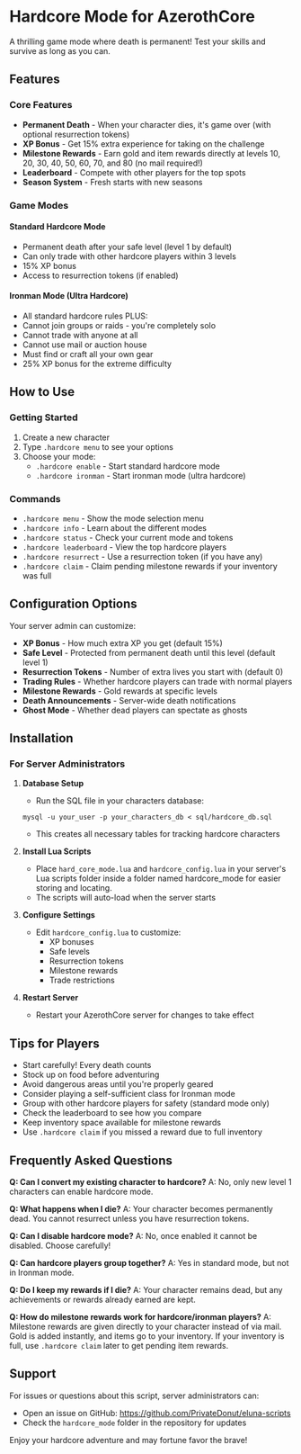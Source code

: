 # Hardcore Mode for AzerothCore

A thrilling game mode where death is permanent! Test your skills and survive as long as you can.

## Features

### Core Features
- **Permanent Death** - When your character dies, it's game over (with optional resurrection tokens)
- **XP Bonus** - Get 15% extra experience for taking on the challenge
- **Milestone Rewards** - Earn gold and item rewards directly at levels 10, 20, 30, 40, 50, 60, 70, and 80 (no mail required!)
- **Leaderboard** - Compete with other players for the top spots
- **Season System** - Fresh starts with new seasons

### Game Modes

#### Standard Hardcore Mode
- Permanent death after your safe level (level 1 by default)
- Can only trade with other hardcore players within 3 levels
- 15% XP bonus
- Access to resurrection tokens (if enabled)

#### Ironman Mode (Ultra Hardcore)
- All standard hardcore rules PLUS:
- Cannot join groups or raids - you're completely solo
- Cannot trade with anyone at all
- Cannot use mail or auction house
- Must find or craft all your own gear
- 25% XP bonus for the extreme difficulty

## How to Use

### Getting Started
1. Create a new character
2. Type `.hardcore menu` to see your options
3. Choose your mode:
   - `.hardcore enable` - Start standard hardcore mode
   - `.hardcore ironman` - Start ironman mode (ultra hardcore)

### Commands
- `.hardcore menu` - Show the mode selection menu
- `.hardcore info` - Learn about the different modes
- `.hardcore status` - Check your current mode and tokens
- `.hardcore leaderboard` - View the top hardcore players
- `.hardcore resurrect` - Use a resurrection token (if you have any)
- `.hardcore claim` - Claim pending milestone rewards if your inventory was full

## Configuration Options

Your server admin can customize:
- **XP Bonus** - How much extra XP you get (default 15%)
- **Safe Level** - Protected from permanent death until this level (default level 1)
- **Resurrection Tokens** - Number of extra lives you start with (default 0)
- **Trading Rules** - Whether hardcore players can trade with normal players
- **Milestone Rewards** - Gold rewards at specific levels
- **Death Announcements** - Server-wide death notifications
- **Ghost Mode** - Whether dead players can spectate as ghosts

## Installation

### For Server Administrators

1. **Database Setup**
   - Run the SQL file in your characters database:
   ```
   mysql -u your_user -p your_characters_db < sql/hardcore_db.sql
   ```
   - This creates all necessary tables for tracking hardcore characters

2. **Install Lua Scripts**
   - Place `hard_core_mode.lua` and `hardcore_config.lua` in your server's Lua scripts folder inside a folder named hardcore_mode for easier storing and locating. 
   - The scripts will auto-load when the server starts

3. **Configure Settings**
   - Edit `hardcore_config.lua` to customize:
     - XP bonuses
     - Safe levels
     - Resurrection tokens
     - Milestone rewards
     - Trade restrictions

4. **Restart Server**
   - Restart your AzerothCore server for changes to take effect

## Tips for Players

- Start carefully! Every death counts
- Stock up on food before adventuring
- Avoid dangerous areas until you're properly geared
- Consider playing a self-sufficient class for Ironman mode
- Group with other hardcore players for safety (standard mode only)
- Check the leaderboard to see how you compare
- Keep inventory space available for milestone rewards
- Use `.hardcore claim` if you missed a reward due to full inventory

## Frequently Asked Questions

**Q: Can I convert my existing character to hardcore?**
A: No, only new level 1 characters can enable hardcore mode.

**Q: What happens when I die?**
A: Your character becomes permanently dead. You cannot resurrect unless you have resurrection tokens.

**Q: Can I disable hardcore mode?**
A: No, once enabled it cannot be disabled. Choose carefully!

**Q: Can hardcore players group together?**
A: Yes in standard mode, but not in Ironman mode.

**Q: Do I keep my rewards if I die?**
A: Your character remains dead, but any achievements or rewards already earned are kept.

**Q: How do milestone rewards work for hardcore/ironman players?**
A: Milestone rewards are given directly to your character instead of via mail. Gold is added instantly, and items go to your inventory. If your inventory is full, use `.hardcore claim` later to get pending item rewards.

## Support

For issues or questions about this script, server administrators can:
- Open an issue on GitHub: https://github.com/PrivateDonut/eluna-scripts
- Check the `hardcore_mode` folder in the repository for updates

Enjoy your hardcore adventure and may fortune favor the brave!